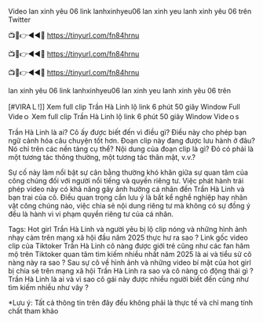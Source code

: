 Video lan xinh yêu 06 link lanhxinhyeu06 lan xinh yeu lanh xinh yêu 06 trên Twitter

📺📱👉◄◄🔴  https://tinyurl.com/fn84hrnu

📺📱👉◄◄🔴  https://tinyurl.com/fn84hrnu

📺📱👉◄◄🔴  https://tinyurl.com/fn84hrnu

lan xinh yêu 06 link lanhxinhyeu06 lan xinh yeu lanh xinh yêu 06 trên 

[#VIRAＬ!]] Xem full clip Trần Hà Linh lộ link 6 phút 50 giây Window Full Videｏ Xem full clip Trần Hà Linh lộ link 6 phút 50 giây Window Videｏs

Trần Hà Linh là ai? Cô ấy được biết đến vì điều gì? Điều này cho phép bạn ngữ cảnh hóa câu chuyện tốt hơn. Đoạn clip này đang được lưu hành ở đâu? Nó chỉ trên các nền tảng cụ thể? Nội dung của đoạn clip là gì? Đó có phải là một tương tác thông thường, một tương tác thân mật, v.v.?

Sự cố này làm nổi bật sự cân bằng thường khó khăn giữa sự quan tâm của công chúng đối với người nổi tiếng và quyền riêng tư. Việc phát hành trái phép video này có khả năng gây ảnh hưởng cá nhân đến Trần Hà Linh và bạn trai của cô. Điều quan trọng cần lưu ý là bất kể nghề nghiệp hay nhân vật công chúng nào, việc chia sẻ nội dung riêng tư mà không có sự đồng ý đều là hành vi vi phạm quyền riêng tư của cá nhân.

Tags: Hot girl Trần Hà Linh  và người yêu bị lộ clip nóng và những hình ảnh nhạy cảm trên mạng xã hội đầu năm 2025 thực hư ra sao ? Link gốc video clip của Tiktoker Trần Hà Linh  cô nàng được giới trẻ cũng như các fan hâm mộ trên Tiktoker quan tâm tìm kiếm nhiều nhất năm 2025 là ai và tiểu sử cô nàng này ra sao ? Sau sự cô về hình ảnh và những video bí mật của hot girl bị chia sẻ trên mạng xã hội Trần Hà Linh  ra sao và cô nàng có động thái gì ? Trần Hà Linh  là ai và vì sao cô gái này được nhiều người biết đến cũng như tìm kiếm nhiều như vây ? 


*Lưu ý: Tất cả thông tin trên đây đều không phải là thực tế và chỉ mang tính chất tham khảo
